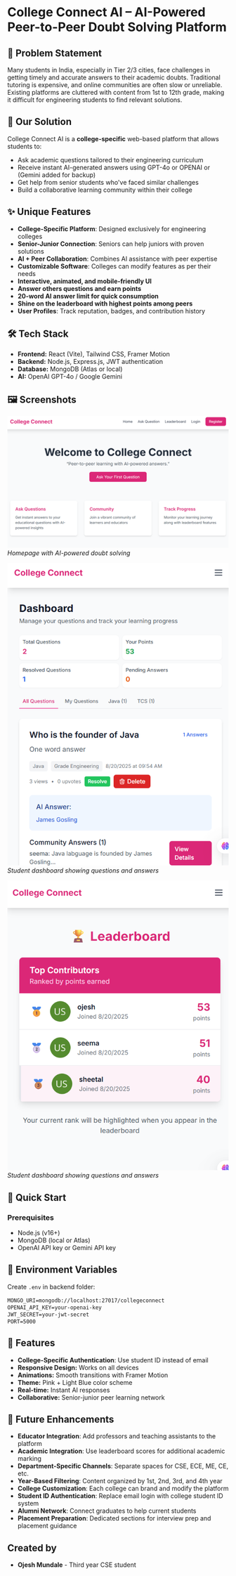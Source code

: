 # College Connect AI – AI-Powered Peer-to-Peer Doubt Solving Platform

## 🎯 Problem Statement
Many students in India, especially in Tier 2/3 cities, face challenges in getting timely and accurate answers to their academic doubts. Traditional tutoring is expensive, and online communities are often slow or unreliable. Existing platforms are cluttered with content from 1st to 12th grade, making it difficult for engineering students to find relevant solutions.

## 🚀 Our Solution
College Connect AI is a **college-specific** web-based platform that allows students to:
- Ask academic questions tailored to their engineering curriculum
- Receive instant AI-generated answers using GPT-4o or OPENAI or (Gemini added for backup)
- Get help from senior students who've faced similar challenges
- Build a collaborative learning community within their college

## ✨ Unique Features
- **College-Specific Platform**: Designed exclusively for engineering colleges
- **Senior-Junior Connection**: Seniors can help juniors with proven solutions
- **AI + Peer Collaboration**: Combines AI assistance with peer expertise
- **Customizable Software**: Colleges can modify features as per their needs
- **Interactive, animated, and mobile-friendly UI**
- **Answer others questions and earn points**
- **20-word AI answer limit for quick consumption**
- **Shine on the leaderboard with highest points among peers**
- **User Profiles**: Track reputation, badges, and contribution history

## 🛠️ Tech Stack
- **Frontend:** React (Vite), Tailwind CSS, Framer Motion
- **Backend:** Node.js, Express.js, JWT authentication
- **Database:** MongoDB (Atlas or local)
- **AI:** OpenAI GPT-4o / Google Gemini

 ## 🖼️ Screenshots

![Homepage](images/homepage.png)  
*Homepage with AI-powered doubt solving*

![Dashboard](images/dashboard.png)  
*Student dashboard showing questions and answers*

![LeaderBoard](images/leaderboard.png)  
*Student dashboard showing questions and answers*

## 🚀 Quick Start

### Prerequisites
- Node.js (v16+)
- MongoDB (local or Atlas)
- OpenAI API key or Gemini API key


## 🔧 Environment Variables
Create `.env` in backend folder:
```
MONGO_URI=mongodb://localhost:27017/collegeconnect
OPENAI_API_KEY=your-openai-key
JWT_SECRET=your-jwt-secret
PORT=5000
```

## 🎨 Features
- **College-Specific Authentication**: Use student ID instead of email
- **Responsive Design:** Works on all devices
- **Animations:** Smooth transitions with Framer Motion
- **Theme:** Pink + Light Blue color scheme
- **Real-time:** Instant AI responses
- **Collaborative:** Senior-junior peer learning network

## 🔮 Future Enhancements
- **Educator Integration**: Add professors and teaching assistants to the platform
- **Academic Integration**: Use leaderboard scores for additional academic marking
- **Department-Specific Channels**: Separate spaces for CSE, ECE, ME, CE, etc.
- **Year-Based Filtering**: Content organized by 1st, 2nd, 3rd, and 4th year
- **College Customization**: Each college can brand and modify the platform
- **Student ID Authentication**: Replace email login with college student ID system
- **Alumni Network**: Connect graduates to help current students
- **Placement Preparation**: Dedicated sections for interview prep and placement guidance



## Created by 

- **Ojesh Mundale** - Third year CSE student

